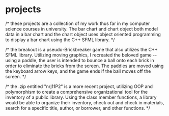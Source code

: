 # projects
/* these projects are a collection of my work thus far in my computer science courses in university. The bar chart and chart object both model data in
a bar chart and the chart object uses object oriented programming to display a bar chart using the C++ SFML library. */

/* the breakout is a pseudo-Brickbreaker game that also utilizes the C++ SFML library. Utilizing moving graphics, I recreated the beloved game --
using a paddle, the user is intended to bounce a ball onto each brick in order to eliminate the bricks from the screen. The paddles are moved using the 
keyboard arrow keys, and the game ends if the ball moves off the screen. */

/* the .zip entitled "nrj11P2" is a more recent project, utilizing OOP and polymorphism to create a comprehensive organizational tool
for the inventory of a public library. Using the class member functions, a library would be able to organize their inventory, check out and check in
materials, search for a specific title, author, or borrower, and other functions. */
